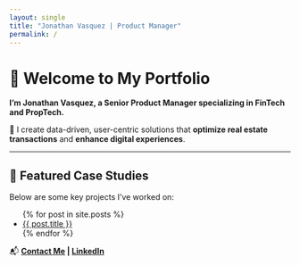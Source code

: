 ```yaml
---
layout: single
title: "Jonathan Vasquez | Product Manager"
permalink: /
---
```


# 👋 Welcome to My Portfolio

**I’m Jonathan Vasquez, a Senior Product Manager specializing in FinTech and PropTech.**

🚀 I create data-driven, user-centric solutions that **optimize real estate transactions** and **enhance digital experiences**.

---

## 📂 Featured Case Studies

Below are some key projects I’ve worked on:

<ul>
  {% for post in site.posts %}
  <li><a href="{{ post.url | relative_url }}">{{ post.title }}</a></li>
  {% endfor %}
</ul>

📬 **[Contact Me](mailto:jonathan@jvasquez.net) | [LinkedIn](https://linkedin.com/in/JonathanVasquez)**

